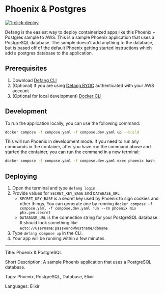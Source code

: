 # Phoenix & Postgres

[![1-click-deploy](https://defang.io/deploy-with-defang.png)](https://portal.defang.dev/redirect?url=https%3A%2F%2Fgithub.com%2Fnew%3Ftemplate_name%3Dsample-phoenix-postgres-template%26template_owner%3DDefangSamples)

Defang is the easiest way to deploy containerized apps like this Phoenix + Postgres sample to AWS. This is a sample Phoenix application that uses a PostgreSQL database. The sample doesn't add anything to the database, but is based off of the default Phoenix getting started instructions which add a postgres database to the application.

## Prerequisites

1. Download [Defang CLI](https://github.com/DefangLabs/defang)
2. (Optional) If you are using [Defang BYOC](https://docs.aws.amazon.com/cli/latest/userguide/cli-chap-configure.html) authenticated with your AWS account
3. (Optional for local development) [Docker CLI](https://docs.docker.com/engine/install/)

## Development

To run the application locally, you can use the following command:

```bash
docker compose -f compose.yaml -f compose.dev.yaml up --build
```

This will run Phoenix in development mode. If you need to run any commands in the container, after you have run the command above and started the container, you can run the command in a new terminal:

```bash
docker compose -f compose.yaml -f compose.dev.yaml exec phoenix bash
```

## Deploying

1. Open the terminal and type `defang login`
2. Provide values for `SECRET_KEY_BASE` and `DATABASE_URL`
   - `SECRET_KEY_BASE` is a secret key used by Phoenix to sign cookies and other things. You can generate one by running `docker compose -f compose.yaml -f compose.dev.yaml run --rm phoenix mix phx.gen.secret`
   - `DATABASE_URL` is the connection string for your PostgreSQL database. It should look something like `ecto://username:password@hostname/dbname`
3. Type `defang compose up` in the CLI.
4. Your app will be running within a few minutes.

---

Title: Phoenix & PostgreSQL

Short Description: A sample Phoenix application that uses a PostgreSQL database.

Tags: Phoenix, PostgreSQL, Database, Elixir

Languages: Elixir
